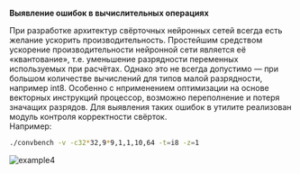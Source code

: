 **Выявление ошибок в вычислительных операциях**

При разработке архитектур свёрточных нейронных сетей всегда есть желание ускорить производительность. Простейшим средством ускорение производительности нейронной сети является её «квантование», т.е. уменьшение разрядности переменных используемых при расчётах. Однако это не всегда допустимо — при большом количестве вычислений для типов малой разрядности, например int8. Особенно с нприменением оптимизации на основе векторных инструкций процессор, возможно переполнение и потеря значащих разрядов. Для выявления таких ошибок в утилите реализован модуль контроля корректности свёрток.\
Например:
```bash
./convbench -v -c32*32,9*9,1,1,10,64 -t=i8 -z=1
```
![example4](https://github.com/nvdix/CNN_perf/blob/main/example/additional_examples/4.png)
